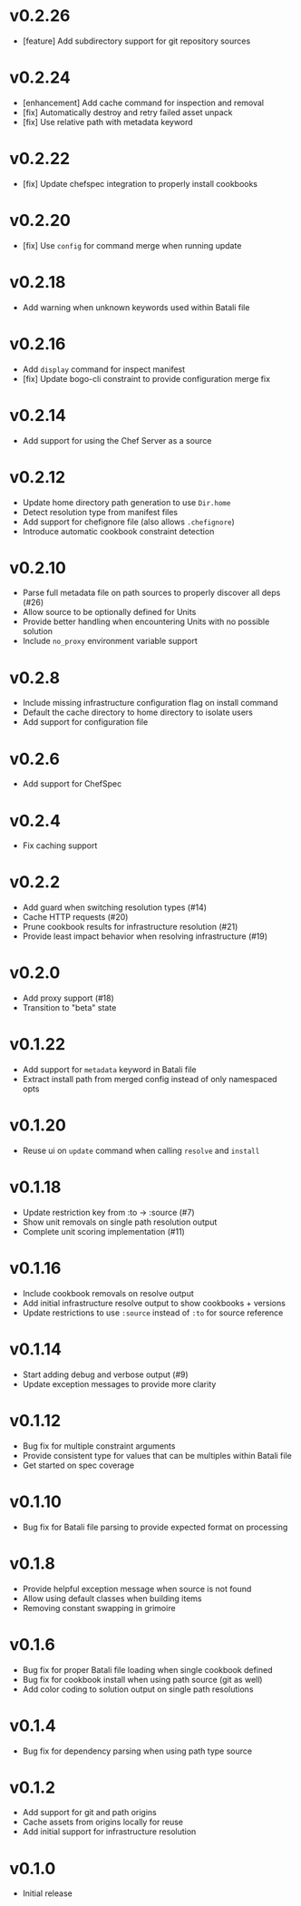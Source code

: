 # v0.2.26
* [feature] Add subdirectory support for git repository sources

# v0.2.24
* [enhancement] Add cache command for inspection and removal
* [fix] Automatically destroy and retry failed asset unpack
* [fix] Use relative path with metadata keyword

# v0.2.22
* [fix] Update chefspec integration to properly install cookbooks

# v0.2.20
* [fix] Use `config` for command merge when running update

# v0.2.18
* Add warning when unknown keywords used within Batali file

# v0.2.16
* Add `display` command for inspect manifest
* [fix] Update bogo-cli constraint to provide configuration merge fix

# v0.2.14
* Add support for using the Chef Server as a source

# v0.2.12
* Update home directory path generation to use `Dir.home`
* Detect resolution type from manifest files
* Add support for chefignore file (also allows `.chefignore`)
* Introduce automatic cookbook constraint detection

# v0.2.10
* Parse full metadata file on path sources to properly discover all deps (#26)
* Allow source to be optionally defined for Units
* Provide better handling when encountering Units with no possible solution
* Include `no_proxy` environment variable support

# v0.2.8
* Include missing infrastructure configuration flag on install command
* Default the cache directory to home directory to isolate users
* Add support for configuration file

# v0.2.6
* Add support for ChefSpec

# v0.2.4
* Fix caching support

# v0.2.2
* Add guard when switching resolution types (#14)
* Cache HTTP requests (#20)
* Prune cookbook results for infrastructure resolution (#21)
* Provide least impact behavior when resolving infrastructure (#19)

# v0.2.0
* Add proxy support (#18)
* Transition to "beta" state

# v0.1.22
* Add support for `metadata` keyword in Batali file
* Extract install path from merged config instead of only namespaced opts

# v0.1.20
* Reuse ui on `update` command when calling `resolve` and `install`

# v0.1.18
* Update restriction key from :to -> :source (#7)
* Show unit removals on single path resolution output
* Complete unit scoring implementation (#11)

# v0.1.16
* Include cookbook removals on resolve output
* Add initial infrastructure resolve output to show cookbooks + versions
* Update restrictions to use `:source` instead of `:to` for source reference

# v0.1.14
* Start adding debug and verbose output (#9)
* Update exception messages to provide more clarity

# v0.1.12
* Bug fix for multiple constraint arguments
* Provide consistent type for values that can be multiples within Batali file
* Get started on spec coverage

# v0.1.10
* Bug fix for Batali file parsing to provide expected format on processing

# v0.1.8
* Provide helpful exception message when source is not found
* Allow using default classes when building items
* Removing constant swapping in grimoire

# v0.1.6
* Bug fix for proper Batali file loading when single cookbook defined
* Bug fix for cookbook install when using path source (git as well)
* Add color coding to solution output on single path resolutions

# v0.1.4
* Bug fix for dependency parsing when using path type source

# v0.1.2
* Add support for git and path origins
* Cache assets from origins locally for reuse
* Add initial support for infrastructure resolution

# v0.1.0
* Initial release
